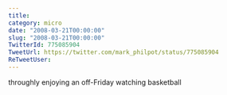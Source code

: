 ```yaml
---
title: 
category: micro
date: "2008-03-21T00:00:00"
slug: "2008-03-21T00:00:00"
TwitterId: 775085904
TweetUrl: https://twitter.com/mark_philpot/status/775085904
ReTweetUser: 
---
```


throughly enjoying an off-Friday watching basketball